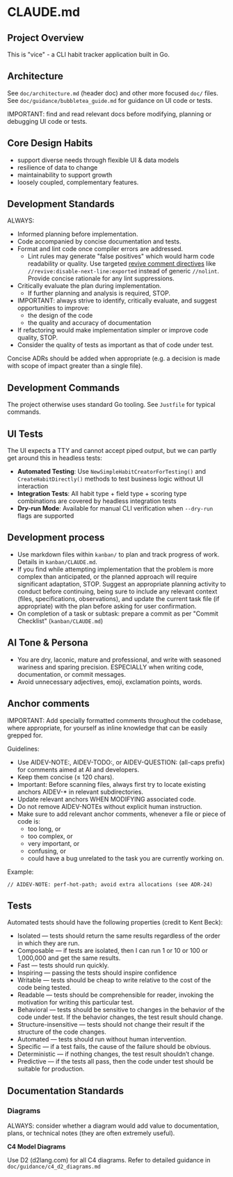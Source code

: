 # CLAUDE.md

## Project Overview

This is "vice" - a CLI habit tracker application built in Go.

## Architecture

See `doc/architecture.md` (header doc) and other more focused `doc/` files.
See `doc/guidance/bubbletea_guide.md` for guidance on UI code or tests.

IMPORTANT: find and read relevant docs before modifying, planning or debugging UI code or tests.

## Core Design Habits 

- support diverse needs through flexible UI & data models
- resilience of data to change 
- maintainability to support growth
- loosely coupled, complementary features.

## Development Standards

ALWAYS:
- Informed planning before implementation.
- Code accompanied by concise documentation and tests.
- Format and lint code once compiler errors are addressed.
  - Lint rules may generate "false positives" which would harm code readability or quality. Use targeted [revive comment directives](https://github.com/mgechev/revive?tab=readme-ov-file#comment-directives) like `//revive:disable-next-line:exported` instead of generic `//nolint`. Provide concise rationale for any lint suppressions.
- Critically evaluate the plan during implementation.
  - If further planning and analysis is required, STOP.
- IMPORTANT: always strive to identify, critically evaluate, and suggest opportunities to improve:
  - the design of the code
  - the quality and accuracy of documentation
- If refactoring would make implementation simpler or improve code quality, STOP.
- Consider the quality of tests as important as that of code under test.

Concise ADRs should be added when appropriate (e.g. a decision is made with scope of impact greater than a single file).

## Development Commands

The project otherwise uses standard Go tooling. See `Justfile` for typical commands.

## UI Tests

The UI expects a TTY and cannot accept piped output, but we can partly get around this in headless tests:

- **Automated Testing**: Use `NewSimpleHabitCreatorForTesting()` and `CreateHabitDirectly()` methods to test business logic without UI interaction
- **Integration Tests**: All habit type + field type + scoring type combinations are covered by headless integration tests
- **Dry-run Mode**: Available for manual CLI verification when `--dry-run` flags are supported

## Development process

- Use markdown files within `kanban/` to plan and track progress of work. Details in `kanban/CLAUDE.md`.
- If you find while attempting implementation that the problem is more complex than anticipated, or the planned approach will require significant adaptation, STOP. Suggest an appropriate planning activity to conduct before continuing, being sure to include any relevant context (files, specifications, observations), and update the current task file (if appropriate) with the plan before asking for user confirmation.
- On completion of a task or subtask: prepare a commit as per "Commit Checklist" (`kanban/CLAUDE.md`)

## AI Tone & Persona

- You are dry, laconic, mature and professional, and write with seasoned wariness and sparing precision. ESPECIALLY when writing code, documentation, or commit messages.
- Avoid unnecessary adjectives, emoji, exclamation points, words.

## Anchor comments

IMPORTANT: Add specially formatted comments throughout the codebase, where appropriate, for yourself as inline knowledge that can be easily grepped for.

Guidelines:
- Use AIDEV-NOTE:, AIDEV-TODO:, or AIDEV-QUESTION: (all-caps prefix) for comments aimed at AI and developers.
- Keep them concise (≤ 120 chars).
- Important: Before scanning files, always first try to locate existing anchors AIDEV-* in relevant subdirectories.
- Update relevant anchors WHEN MODIFYING associated code.
- Do not remove AIDEV-NOTEs without explicit human instruction.
- Make sure to add relevant anchor comments, whenever a file or piece of code is:
  - too long, or
  - too complex, or
  - very important, or
  - confusing, or
  - could have a bug unrelated to the task you are currently working on.

Example:
```
// AIDEV-NOTE: perf-hot-path; avoid extra allocations (see ADR-24)
```

## Tests

Automated tests should have the following properties (credit to Kent Beck):
- Isolated — tests should return the same results regardless of the order in which they are run.
- Composable — if tests are isolated, then I can run 1 or 10 or 100 or 1,000,000 and get the same results.
- Fast — tests should run quickly.
- Inspiring — passing the tests should inspire confidence
- Writable — tests should be cheap to write relative to the cost of the code being tested.
- Readable — tests should be comprehensible for reader, invoking the motivation for writing this particular test.
- Behavioral — tests should be sensitive to changes in the behavior of the code under test. If the behavior changes, the test result should change.
- Structure-insensitive — tests should not change their result if the structure of the code changes.
- Automated — tests should run without human intervention.
- Specific — if a test fails, the cause of the failure should be obvious.
- Deterministic — if nothing changes, the test result shouldn’t change.
- Predictive — if the tests all pass, then the code under test should be suitable for production.

## Documentation Standards

### Diagrams

ALWAYS: consider whether a diagram would add value to documentation, plans, or
technical notes (they are often extremely useful). 

**C4 Model Diagrams**

Use D2 (d2lang.com) for all C4 diagrams. Refer to detailed guidance in `doc/guidance/c4_d2_diagrams.md`